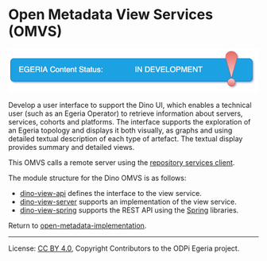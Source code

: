<!-- SPDX-License-Identifier: CC-BY-4.0 -->
<!-- Copyright Contributors to the ODPi Egeria project. -->
  
# Open Metadata View Services (OMVS)

![In Development](../../../images/egeria-content-status-in-development.png)

Develop a user interface to support the Dino UI, which enables a technical user (such as an Egeria Operator) to 
retrieve information about servers, services, cohorts and platforms. 
The interface supports the exploration of an Egeria topology and displays it both visually, as graphs and using  
detailed textual description of each type of artefact. The textual display provides summary and detailed views.

This OMVS calls a remote server using the [repository services client](../../repository-services/repository-services-client/README.md).


The module structure for the Dino OMVS is as follows:

* [dino-view-api](dino-view-api) defines the interface to the view service.
* [dino-view-server](dino-view-server) supports an implementation of the view service.
* [dino-view-spring](dino-view-spring) supports the REST API using the [Spring](../../../developer-resources/Spring.md) libraries.


Return to [open-metadata-implementation](../..).

----
License: [CC BY 4.0](https://creativecommons.org/licenses/by/4.0/),
Copyright Contributors to the ODPi Egeria project.